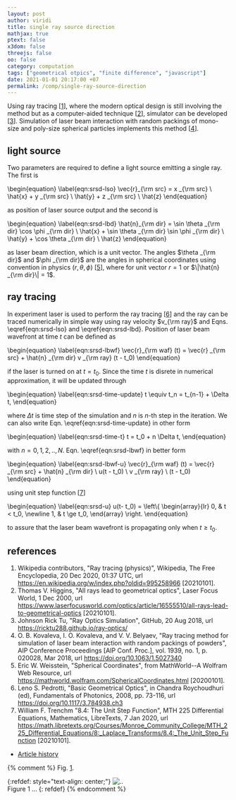 ```yaml
---
layout: post
author: viridi
title: single ray source direction
mathjax: true
ptext: false
x3dom: false
threejs: false
oo: false
category: computation
tags: ["geometrical otpics", "finite difference", "javascript"]
date: 2021-01-01 20:17:00 +07
permalink: /comp/single-ray-source-direction
---
```


Using ray tracing [[1](#ref1)], where the modern optical design is still involving the method but as a computer-aided technique [[2](#ref2)], simulator can be developed [[3](#ref3)]. Simulation of laser beam interaction with random packings of mono-size and poly-size spherical particles implements this method [[4](#ref4)].


## light source
Two parameters are required to define a light source emitting a single ray. The first is 

\begin{equation}
\label{eqn:srsd-lso}
\vec{r}_{\rm src} = x _{\rm src} \ \hat{x} + y _{\rm src} \ \hat{y} + z _{\rm src} \ \hat{z}
\end{equation}

as position of laser source output and the second is

\begin{equation}
\label{eqn:srsd-lbd}
\hat{n}_{\rm dir} = \sin \theta _{\rm dir} \cos \phi _{\rm dir} \ \hat{x} + \sin \theta _{\rm dir} \sin \phi _{\rm dir} \ \hat{y} + \cos \theta _{\rm dir} \ \hat{z}
\end{equation}

as laser beam direction, which is a unit vector. The angles $\theta _{\rm dir}$ and $\phi _{\rm dir}$ are the angles in spherical coordinates using convention in physics $(r, \theta, \phi)$ [[5](#ref5)], where for unit vector $r = 1$ or $\|\hat{n} _{\rm dir}\| = 1$.


## ray tracing
In experiment laser is used to perform the ray tracing [[6](#ref6)] and the ray can be traced numerically in simple way using ray velocity $v_{\rm ray}$ and Eqns. \eqref{eqn:srsd-lso} and \eqref{eqn:srsd-lbd}. Position of laser beam wavefront at time $t$ can be defined as

\begin{equation}
\label{eqn:srsd-lbwf}
\vec{r}_{\rm waf} (t) = \vec{r} _{\rm src} +  \hat{n} _{\rm dir} v _{\rm ray} (t - t_0)
\end{equation}

if the laser is turned on at $t = t_0$. Since the time $t$ is disrete in numerical approximation, it will be updated through

\begin{equation}
\label{eqn:srsd-time-update}
t \equiv t_n = t_{n-1} + \Delta t,
\end{equation}

where $\Delta t$ is time step of the simulation and $n$ is $n$-th step in the iteration. We can also write Eqn. \eqref{eqn:srsd-time-update} in other form

\begin{equation}
\label{eqn:srsd-time-t}
t = t_0 + n \Delta t,
\end{equation}

with $n = 0, 1, 2, .., N$. Eqn. \eqref{eqn:srsd-lbwf} in better form

\begin{equation}
\label{eqn:srsd-lbwf-u}
\vec{r}_{\rm waf} (t) = \vec{r} _{\rm src} +  \hat{n} _{\rm dir} \ u(t - t_0) \ v _{\rm ray} \ (t - t_0)
\end{equation}

using unit step function [[7](#ref7)]

\begin{equation}
\label{eqn:srsd-u}
u(t- t_0) = \left\\{
\begin{array}{lr}
0, & t < t_0, \newline
1, & t \ge t_0,
\end{array}
\right.
\end{equation}

to assure that the laser beam wavefront is propagating only when $t \ge t_0$.


## references
1. <a name="ref1"></a>Wikipedia contributors, "Ray tracing (physics)", Wikipedia, The Free Encyclopedia, 20 Dec 2020, 01:37 UTC, url <https://en.wikipedia.org/w/index.php?oldid=995258966> [20210101].
2. <a name="ref2"></a>Thomas V. Higgins, "All rays lead to geometrical optics", Laser Focus World, 1 Dec 2000, url <https://www.laserfocusworld.com/optics/article/16555510/all-rays-lead-to-geometrical-optics> [20210101].
3. <a name="ref3"></a>Johnson Rick Tu, "Ray Optics Simulation", GitHub, 20 Aug 2018, url <https://ricktu288.github.io/ray-optics/>
4. <a name="ref4"></a>O. B. Kovaleva, I. O. Kovaleva, and V. V. Belyaev, "Ray tracing method for simulation of laser beam interaction with random packings of powders", AIP Conference Proceedings [AIP Conf. Proc.], vol. 1939, no. 1, p. 020028, Mar 2018, url <https://doi.org/10.1063/1.5027340>
5. <a name="ref5"></a>Eric W. Weisstein, "Spherical Coordinates", from MathWorld--A Wolfram Web Resource, url <https://mathworld.wolfram.com/SphericalCoordinates.html> [20200101].
6. <a name="ref6"></a>Leno S. Pedrotti, "Basic Geometrical Optics", in Chandra Roychoudhuri (ed), Fundamentals of Photonics, 2008, pp. 73-116, url <https://doi.org/10.1117/3.784938.ch3>
7. <a name="ref7"></a>William F. Trenchm "8.4: The Unit Step Function", MTH 225 Differential Equations, Mathematics, LibreTexts, 7 Jan 2020, url <https://math.libretexts.org/Courses/Monroe_Community_College/MTH_225_Differential_Equations/8:_Laplace_Transforms/8.4:_The_Unit_Step_Function> [20210101].

+ [Article history](https://github.com/butiran/butiran.github.io/commits/master/_posts/comp/2021-01-01-single-ray-source-direction.md)

{% comment %}
Fig. <a href="#fig:x">1</a>.

{:refdef: style="text-align: center;"}
![..](/assets/img/phys/x.png)
<br />
Figure <a name="fig:x">1</a> ...
{: refdef}
{% endcomment %}

